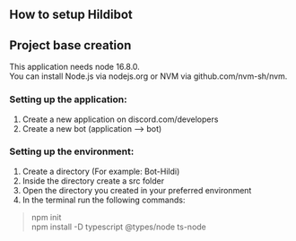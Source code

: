 ## How to setup Hildibot   






## Project base creation

This application needs node 16.8.0.   
You can install Node.js via nodejs.org or NVM via github.com/nvm-sh/nvm.   
   
### Setting up the application:   
1. Create a new application on discord.com/developers   
2. Create a new bot (application --> bot)   
   
### Setting up the environment:   
1. Create a directory (For example: Bot-Hildi)   
2. Inside the directory create a src folder
3. Open the directory you created in your preferred environment
4. In the terminal run the following commands:
   
> npm init   
> npm install -D typescript @types/node ts-node   
   
